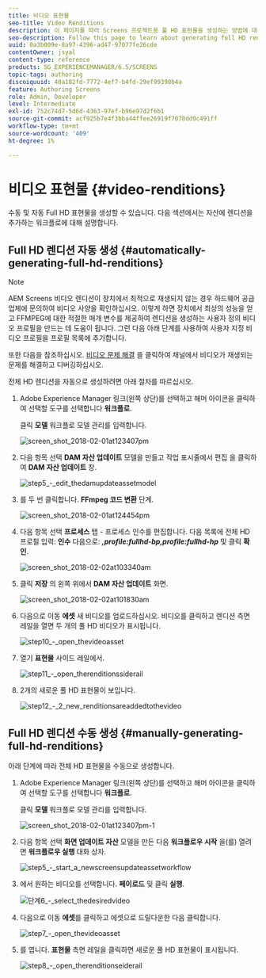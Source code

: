 ```yaml
---
title: 비디오 표현물
seo-title: Video Renditions
description: 이 페이지를 따라 Screens 프로젝트용 풀 HD 표현물을 생성하는 방법에 대해 알아보십시오.
seo-description: Follow this page to learn about generating full HD renditions for your Screens project.
uuid: 0a3b009e-8a97-4396-ad47-97077fe26cde
contentOwner: jsyal
content-type: reference
products: SG_EXPERIENCEMANAGER/6.5/SCREENS
topic-tags: authoring
discoiquuid: 40a182fd-7772-4ef7-b4fd-29ef99390b4a
feature: Authoring Screens
role: Admin, Developer
level: Intermediate
exl-id: 752c74d7-5d6d-4363-97ef-b96e97d2f6b1
source-git-commit: acf925b7e4f3bba44ffee26919f7078dd9c491ff
workflow-type: tm+mt
source-wordcount: '409'
ht-degree: 1%

---
```


# 비디오 표현물 {#video-renditions}

수동 및 자동 Full HD 표현물을 생성할 수 있습니다. 다음 섹션에서는 자산에 렌디션을 추가하는 워크플로에 대해 설명합니다.

## Full HD 렌디션 자동 생성  {#automatically-generating-full-hd-renditions}

>[!NOTE]
>
>AEM Screens 비디오 렌디션이 장치에서 최적으로 재생되지 않는 경우 하드웨어 공급업체에 문의하여 비디오 사양을 확인하십시오. 이렇게 하면 장치에서 최상의 성능을 얻고 FFMPEG에 대한 적절한 매개 변수를 제공하여 렌디션을 생성하는 사용자 정의 비디오 프로필을 만드는 데 도움이 됩니다. 그런 다음 아래 단계를 사용하여 사용자 지정 비디오 프로필을 프로필 목록에 추가합니다.
>
>또한 다음을 참조하십시오. [비디오 문제 해결](troubleshoot-videos.md) 을 클릭하여 채널에서 비디오가 재생되는 문제를 해결하고 디버깅하십시오.

전체 HD 렌디션을 자동으로 생성하려면 아래 절차를 따르십시오.

1. Adobe Experience Manager 링크(왼쪽 상단)를 선택하고 해머 아이콘을 클릭하여 선택할 도구를 선택합니다 **워크플로**.

   클릭 **모델** 워크플로 모델 관리를 입력합니다.

   ![screen_shot_2018-02-01at123407pm](assets/screen_shot_2018-02-01at123407pm.png)

1. 다음 항목 선택 **DAM 자산 업데이트** 모델을 만들고 작업 표시줄에서 편집 을 클릭하여 **DAM 자산 업데이트** 창.

   ![step5_-_edit_thedamupdateassetmodel](assets/step5_-_edit_thedamupdateassetmodel.png)

1. 를 두 번 클릭합니다. **FFmpeg 코드 변환** 단계.

   ![screen_shot_2018-02-01at124454pm](assets/screen_shot_2018-02-01at124454pm.png)

1. 다음 항목 선택 **프로세스** 탭 - 프로세스 인수를 편집합니다. 다음 목록에 전체 HD 프로필 입력: **인수** 다음으로: ***,profile:fullhd-bp,profile:fullhd-hp*** 및 클릭 **확인**.

   ![screen_shot_2018-02-02at103340am](assets/screen_shot_2018-02-02at103340am.png)

1. 클릭 **저장** 의 왼쪽 위에서 **DAM 자산 업데이트** 화면.

   ![screen_shot_2018-02-02at101830am](assets/screen_shot_2018-02-02at101830am.png)

1. 다음으로 이동 **에셋** 새 비디오를 업로드하십시오. 비디오를 클릭하고 렌디션 측면 레일을 열면 두 개의 풀 HD 비디오가 표시됩니다.

   ![step10_-_open_thevideoasset](assets/step10_-_open_thevideoasset.png)

1. 열기 **표현물** 사이드 레일에서.

   ![step11_-_open_therenditionssiderail](assets/step11_-_open_therenditionssiderail.png)

1. 2개의 새로운 풀 HD 표현물이 보입니다.

   ![step12_-_2_new_renditionsareaddedtothevideo](assets/step12_-_2_new_renditionsareaddedtothevideo.png)

## Full HD 렌디션 수동 생성 {#manually-generating-full-hd-renditions}

아래 단계에 따라 전체 HD 표현물을 수동으로 생성합니다.

1. Adobe Experience Manager 링크(왼쪽 상단)를 선택하고 해머 아이콘을 클릭하여 선택할 도구를 선택합니다 **워크플로**.

   클릭 **모델** 워크플로 모델 관리를 입력합니다.

   ![screen_shot_2018-02-01at123407pm-1](assets/screen_shot_2018-02-01at123407pm-1.png)

1. 다음 항목 선택 **화면 업데이트 자산** 모델을 만든 다음 **워크플로우 시작** 을(를) 열려면 **워크플로우 실행** 대화 상자.

   ![step5_-_start_a_newscreensupdateassetworkflow](assets/step5_-_start_a_newscreensupdateassetworkflow.png)

1. 에서 원하는 비디오를 선택합니다. **페이로드** 및 클릭 **실행**.

   ![단계6_-_select_thedesiredvideo](assets/step6_-_select_thedesiredvideo.png)

1. 다음으로 이동 **에셋**&#x200B;를 클릭하고 에셋으로 드릴다운한 다음 클릭합니다.

   ![step7_-_open_thevideoasset](assets/step7_-_open_thevideoasset.png)

1. 를 엽니다. **표현물** 측면 레일을 클릭하면 새로운 풀 HD 표현물이 표시됩니다.

   ![step8_-_open_therenditionseiderail](assets/step8_-_open_therenditionssiderail.png)
